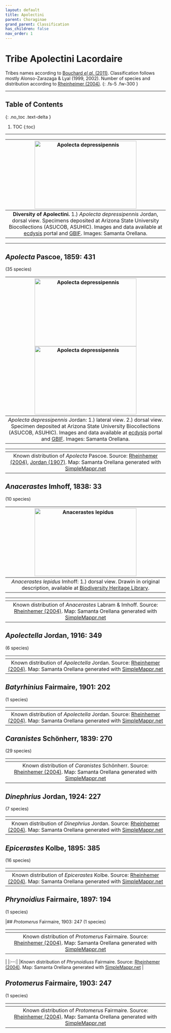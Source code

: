 ```yaml
---
layout: default
title: Apolectini
parent: Choraginae
grand_parent: Classification
has_children: false
nav_order: 1
---
```



# Tribe Apolectini Lacordaire

Tribes names according to [Bouchard _el al._ (2011)](https://zookeys.pensoft.net/articles.php?id=4001). Classification follows mostly Alonso-Zarazaga & Lyal (1999, 2002). Number of species and distribution according to [Rheinheimer (2004)](https://www.zobodat.at/pdf/Mitt-Ent-Ver-Stuttgart_39_2004_0001-0244.pdf).
{: .fs-5 .fw-300 }

---

## Table of Contents
{: .no_toc .text-delta }

1. TOC
{:toc}

---

| [<img src="https://serv.biokic.asu.edu/imglib/ecdysis/ASU_ASUCOB/ASUCOB0015/ASUCOB0015450_dorsal_edited_1614099184.jpg" alt="Apolecta depressipennis" width="320" height="213.4">](https://serv.biokic.asu.edu/ecdysis/collections/individual/index.php?occid=658773) | 
|:--:| 
|**Diversity of Apolectini.** 1.) *Apolecta depressipennis* Jordan, dorsal view. Specimens deposited at Arizona State University Biocollections (ASUCOB, ASUHIC). Images and data available at [ecdysis](https://serv.biokic.asu.edu/ecdysis/index.php) portal and [GBIF](https://gbif.org). Images: Samanta Orellana.|

---

## _Apolecta_ Pascoe, 1859: 431
(35 species)

| [<img src="https://serv.biokic.asu.edu/imglib/ecdysis/ASU_ASUCOB/ASUCOB0015/ASUCOB0015450_lateral_edited_1637858535.jpg" alt="Apolecta depressipennis" width="320" height="213.4">](https://serv.biokic.asu.edu/ecdysis/collections/individual/index.php?occid=658773) [<img src="https://serv.biokic.asu.edu/imglib/ecdysis/ASU_ASUCOB/ASUCOB0015/ASUCOB0015450_dorsal_edited_1614099184.jpg" alt="Apolecta depressipennis" width="320" height="213.4">](https://serv.biokic.asu.edu/ecdysis/collections/individual/index.php?occid=658773)| 
|:--:| 
|_Apolecta depressipennis_ Jordan: 1.) lateral view. 2.) dorsal view. Specimen deposited at Arizona State University Biocollections (ASUCOB, ASUHIC). Images and data available at [ecdysis](https://serv.biokic.asu.edu/ecdysis/index.php) portal and [GBIF](https://gbif.org). Images: Samanta Orellana.|

|<img src="https://www.simplemappr.net/map/18920" alt="" />| 
|:--:| 
|Known distribution of _Apolecta_ Pascoe. Source: [Rheinhemer (2004)](https://www.zobodat.at/pdf/Mitt-Ent-Ver-Stuttgart_39_2004_0001-0244.pdf), [Jordan (1907)](https://www.biodiversitylibrary.org/item/14611#page/393/mode/1up). Map: Samanta Orellana generated with [SimpleMappr.net](https://www.simplemappr.net/) |

## _Anacerastes_ Imhoff, 1838: 33
(10 species)

| [<img src="https://serv.biokic.asu.edu/imglib/weevil/Anthribidae/202310/Anacerastes_lepidus_1697934792.jpg" alt="Anacerastes lepidus" width="320" height="213.4">](https://serv.biokic.asu.edu/weevil/portal/imagelib/imgdetails.php?imgid=38754)| 
|:--:| 
|_Anacerastes lepidus_ Imhoff: 1.) dorsal view. Drawin in original description, available at [Biodiversity Heritage Library](https://www.biodiversitylibrary.org/item/102898#page/140/mode/1up).|

|<img src="https://www.simplemappr.net/map/21836" alt="" />| 
|:--:| 
|Known distribution of _Anacerastes_ Labram & Imhoff. Source: [Rheinhemer (2004)](https://www.zobodat.at/pdf/Mitt-Ent-Ver-Stuttgart_39_2004_0001-0244.pdf). Map: Samanta Orellana generated with [SimpleMappr.net](https://www.simplemappr.net/) |

## _Apolectella_ Jordan, 1916: 349
(6 species)

|<img src="https://www.simplemappr.net/map/21837" alt="" />| 
|:--:| 
|Known distribution of _Apolectella_ Jordan. Source: [Rheinhemer (2004)](https://www.zobodat.at/pdf/Mitt-Ent-Ver-Stuttgart_39_2004_0001-0244.pdf). Map: Samanta Orellana generated with [SimpleMappr.net](https://www.simplemappr.net/) |

## _Batyrhinius_ Fairmaire, 1901: 202
(1 species)

|<img src="https://www.simplemappr.net/map/21840" alt="" />| 
|:--:| 
|Known distribution of _Apolectella_ Jordan. Source: [Rheinhemer (2004)](https://www.zobodat.at/pdf/Mitt-Ent-Ver-Stuttgart_39_2004_0001-0244.pdf). Map: Samanta Orellana generated with [SimpleMappr.net](https://www.simplemappr.net/) |

## _Caranistes_ Schönherr, 1839: 270
(29 species)

|<img src="https://www.simplemappr.net/map/21840" alt="" />| 
|:--:| 
|Known distribution of _Caranistes_ Schönherr. Source: [Rheinhemer (2004)](https://www.zobodat.at/pdf/Mitt-Ent-Ver-Stuttgart_39_2004_0001-0244.pdf). Map: Samanta Orellana generated with [SimpleMappr.net](https://www.simplemappr.net/) |

## _Dinephrius_ Jordan, 1924: 227
(7 species)

|<img src="https://www.simplemappr.net/map/21842" alt="" />| 
|:--:| 
|Known distribution of _Dinephrius_ Jordan. Source: [Rheinhemer (2004)](https://www.zobodat.at/pdf/Mitt-Ent-Ver-Stuttgart_39_2004_0001-0244.pdf). Map: Samanta Orellana generated with [SimpleMappr.net](https://www.simplemappr.net/) |

## _Epicerastes_ Kolbe, 1895: 385
(16 species)

|<img src="https://www.simplemappr.net/map/21838" alt="" />| 
|:--:| 
|Known distribution of _Epicerastes_ Kolbe. Source: [Rheinhemer (2004)](https://www.zobodat.at/pdf/Mitt-Ent-Ver-Stuttgart_39_2004_0001-0244.pdf). Map: Samanta Orellana generated with [SimpleMappr.net](https://www.simplemappr.net/) |

## _Phrynoidius_ Fairmaire, 1897: 194
(1 species)

|## _Protomerus_ Fairmaire, 1903: 247
(1 species)

|<img src="https://www.simplemappr.net/map/21839" alt="" />| 
|:--:| 
|Known distribution of _Protomerus_ Fairmaire. Source: [Rheinhemer (2004)](https://www.zobodat.at/pdf/Mitt-Ent-Ver-Stuttgart_39_2004_0001-0244.pdf). Map: Samanta Orellana generated with [SimpleMappr.net](https://www.simplemappr.net/) |
| 
|:--:| 
|Known distribution of _Phrynoidiuss_ Fairmaire. Source: [Rheinhemer (2004)](https://www.zobodat.at/pdf/Mitt-Ent-Ver-Stuttgart_39_2004_0001-0244.pdf). Map: Samanta Orellana generated with [SimpleMappr.net](https://www.simplemappr.net/) |

## _Protomerus_ Fairmaire, 1903: 247
(1 species)

|<img src="https://www.simplemappr.net/map/21839" alt="" />| 
|:--:| 
|Known distribution of _Protomerus_ Fairmaire. Source: [Rheinhemer (2004)](https://www.zobodat.at/pdf/Mitt-Ent-Ver-Stuttgart_39_2004_0001-0244.pdf). Map: Samanta Orellana generated with [SimpleMappr.net](https://www.simplemappr.net/) |
